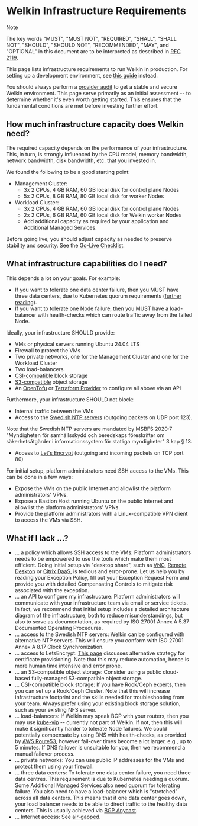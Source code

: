 # Welkin Infrastructure Requirements

> [!NOTE]
> The key words "MUST", "MUST NOT", "REQUIRED", "SHALL", "SHALL NOT", "SHOULD", "SHOULD NOT", "RECOMMENDED",  "MAY", and "OPTIONAL" in this document are to be interpreted as described in [RFC 2119](https://datatracker.ietf.org/doc/html/rfc2119).

This page lists infrastructure requirements to run Welkin in production.
For setting up a development environment, see [this guide](https://github.com/elastisys/compliantkubernetes-apps/blob/main/DEVELOPMENT.md) instead.

You should always perform a [provider audit](provider-audit.md) to get a stable and secure Welkin environment.
This page serve primarily as an initial assessment -- to determine whether it's even worth getting started.
This ensures that the fundamental conditions are met before investing further effort.

## How much infrastructure capacity does Welkin need?

The required capacity depends on the performance of your infrastructure.
This, in turn, is strongly influenced by the CPU model, memory bandwidth, network bandwidth, disk bandwidth, etc. that you invested in.

We found the following to be a good starting point:

- Management Cluster:
    - 3x 2 CPUs, 4 GB RAM, 60 GB local disk for control plane Nodes
    - 5x 2 CPUs, 8 GB RAM, 80 GB local disk for worker Nodes
- Workload Cluster:
    - 3x 2 CPUs, 4 GB RAM, 60 GB local disk for control plane Nodes
    - 2x 2 CPUs, 6 GB RAM, 60 GB local disk for Welkin worker Nodes
    - Add additional capacity as required by your application and Additional Managed Services.

Before going live, you should adjust capacity as needed to preserve stability and security.
See the [Go-Live Checklist](../user-guide/go-live.md).

## What infrastructure capabilities do I need?

This depends a lot on your goals.
For example:

- If you want to tolerate one data center failure, then you MUST have three data centers, due to Kubernetes quorum requirements ([further reading](https://kubernetes.io/docs/tasks/administer-cluster/configure-upgrade-etcd/)).
- If you want to tolerate one Node failure, then you MUST have a load-balancer with health-checks which can route traffic away from the failed Node.

Ideally, your infrastructure SHOULD provide:

- VMs or physical servers running Ubuntu 24.04 LTS
- Firewall to protect the VMs
- Two private networks, one for the Management Cluster and one for the Workload Cluster
- Two load-balancers
- [CSI-compatible](https://kubernetes-csi.github.io/docs/drivers.html) block storage
- [S3-compatible](https://www.techtarget.com/searchstorage/tip/How-to-use-S3-compatible-storage#:~:text=Top%20S3%2Dcompatible%20products%20and%20vendors) object storage
- An [OpenTofu](https://opentofu.org/) or [Terraform Provider](https://registry.terraform.io/browse/providers) to configure all above via an API

Furthermore, your infrastructure SHOULD not block:

- Internal traffic between the VMs
- Access to the [Swedish NTP servers](https://www.netnod.se/swedish-distributed-time-service) (outgoing packets on UDP port 123).
<!-- vale off -->
Note that the Swedish NTP servers are mandated by MSBFS 2020:7 "Myndigheten för samhällsskydd och beredskaps föreskrifter om säkerhetsåtgärder i informationssystem för statliga myndigheter" 3 kap § 13.
<!-- vale on -->
- Access to [Let's Encrypt](https://letsencrypt.org/) (outgoing and incoming packets on TCP port 80)

For initial setup, platform administrators need SSH access to the VMs.
This can be done in a few ways:

- Expose the VMs on the public Internet and allowlist the platform administrators' VPNs.
- Expose a Bastion Host running Ubuntu on the public Internet and allowlist the platform administrators' VPNs.
- Provide the platform administrators with a Linux-compatible VPN client to access the VMs via SSH.

## What if I lack ...?

- ... a policy which allows SSH access to the VMs:
Platform administrators needs to be empowered to use the tools which make them most efficient.
Doing initial setup via "desktop share", such as [VNC](https://www.realvnc.com/en/connect/download/viewer/), [Remote Desktop](https://support.microsoft.com/en-us/windows/how-to-use-remote-desktop-5fe128d5-8fb1-7a23-3b8a-41e636865e8c) or [Citrix DaaS](https://docs.citrix.com/en-us/citrix-daas/overview.html), is tedious and error-prone.
Let us help you by reading your Exception Policy, fill out your Exception Request Form and provide you with detailed Compensating Controls to mitigate risk associated with the exception.
- ... an API to configure my infrastructure:
Platform administrators will communicate with your infrastructure team via email or service tickets.
In fact, we recommend that initial setup includes a detailed architecture diagram of the infrastructure, both to reduce misunderstandings, but also to serve as documentation, as required by ISO 27001 Annex A 5.37 Documented Operating Procedures.
- ... access to the Swedish NTP servers:
Welkin can be configured with alternative NTP servers.
This will ensure you conform with ISO 27001 Annex A 8.17 Clock Synchronization.
- ... access to LetsEncrypt:
[This page](air-gapped.md) discusses alternative strategy for certificate provisioning.
Note that this may reduce automation, hence is more human time intensive and error prone.
- ... an S3-compatible object storage:
Consider using a public cloud-based fully-managed S3-compatible object storage.
- ... CSI-compatible block storage:
If you have Rook/Ceph experts, then you can set up a Rook/Ceph Cluster.
Note that this will increase infrastructure footprint and the skills needed for troubleshooting from your team.
Always prefer using your existing block storage solution, such as your existing NFS server.
- ... load-balancers:
If Welkin may speak BGP with your routers, then you may use [kube-vip](https://kube-vip.io/) -- currently not part of Welkin.
If not, then this will make it significantly harder to tolerate Node failures. We could potentially compensate by using DNS with health-checks, as provided by [AWS Route53](https://docs.aws.amazon.com/Route53/latest/DeveloperGuide/dns-failover.html), however fail-over times become a lot larger, e.g., up to 5 minutes. If DNS failover is unsuitable for you, then we recommend a manual failover process.
- ... private networks:
You can use public IP addresses for the VMs and protect them using your firewall.
- ... three data centers:
To tolerate one data center failure, you need three data centres.
This requirement is due to Kubernetes needing a quorum.
Some Additional Managed Services also need quorum for tolerating failure.
You also need to have a load-balancer which is "stretched" across all data centers.
This means that if one data center goes down, your load balancer needs to be able to direct traffic to the healthy data centers.
This is usually achieved via [BGP Anycast](https://en.wikipedia.org/wiki/Anycast).
- ... Internet access:
See [air-gapped](air-gapped.md).
